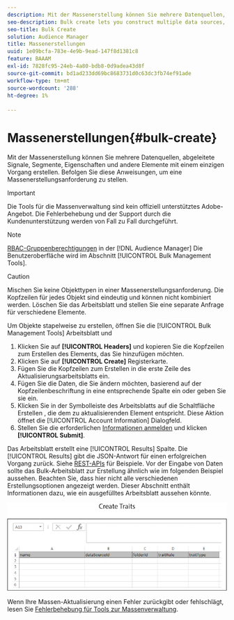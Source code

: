 ```yaml
---
description: Mit der Massenerstellung können Sie mehrere Datenquellen, abgeleitete Signale, Segmente, Eigenschaften und andere Elemente mit einem einzigen Vorgang erstellen. Befolgen Sie diese Anweisungen, um eine Massenerstellungsanforderung zu stellen.
seo-description: Bulk create lets you construct multiple data sources, derived signals, segments, traits, and other items with a single operation. Follow these instructions to make a bulk creation request.
seo-title: Bulk Create
solution: Audience Manager
title: Massenerstellungen
uuid: 1e09bcfa-783e-4e9b-9ead-147f8d1381c8
feature: BAAAM
exl-id: 7828fc95-24eb-4a80-bdb8-0d9adea43d8f
source-git-commit: bd1ad233dd69bc8683731d0c63dc3fb74ef91ade
workflow-type: tm+mt
source-wordcount: '288'
ht-degree: 1%

---
```


# Massenerstellungen{#bulk-create}

Mit der Massenerstellung können Sie mehrere Datenquellen, abgeleitete Signale, Segmente, Eigenschaften und andere Elemente mit einem einzigen Vorgang erstellen. Befolgen Sie diese Anweisungen, um eine Massenerstellungsanforderung zu stellen.

>[!IMPORTANT]
>
>Die Tools für die Massenverwaltung sind kein offiziell unterstütztes Adobe-Angebot. Die Fehlerbehebung und der Support durch die Kundenunterstützung werden von Fall zu Fall durchgeführt.

<!-- 

t_bulk_create.xml

 -->

>[!NOTE]
>
>[RBAC-Gruppenberechtigungen](../../features/administration/administration-overview.md) in der [!DNL Audience Manager] Die Benutzeroberfläche wird im Abschnitt [!UICONTROL Bulk Management Tools].

>[!CAUTION]
>
>Mischen Sie keine Objekttypen in einer Massenerstellungsanforderung. Die Kopfzeilen für jedes Objekt sind eindeutig und können nicht kombiniert werden. Löschen Sie das Arbeitsblatt und stellen Sie eine separate Anfrage für verschiedene Elemente.

Um Objekte stapelweise zu erstellen, öffnen Sie die [!UICONTROL Bulk Management Tools] Arbeitsblatt und

1. Klicken Sie auf **[!UICONTROL Headers]** und kopieren Sie die Kopfzeilen zum Erstellen des Elements, das Sie hinzufügen möchten.
2. Klicken Sie auf **[!UICONTROL Create]** Registerkarte.
3. Fügen Sie die Kopfzeilen zum Erstellen in die erste Zeile des Aktualisierungsarbeitsblatts ein.
4. Fügen Sie die Daten, die Sie ändern möchten, basierend auf der Kopfzeilenbeschriftung in eine entsprechende Spalte ein oder geben Sie sie ein.
5. Klicken Sie in der Symbolleiste des Arbeitsblatts auf die Schaltfläche Erstellen , die dem zu aktualisierenden Element entspricht.
Diese Aktion öffnet die [!UICONTROL Account Information] Dialogfeld.
6. Stellen Sie die erforderlichen [Informationen anmelden](../../reference/bulk-management-tools/bulk-management-intro.md#auth-reqs) und klicken **[!UICONTROL Submit]**.

Das Arbeitsblatt erstellt eine [!UICONTROL Results] Spalte. Die [!UICONTROL Results] gibt die JSON-Antwort für einen erfolgreichen Vorgang zurück. Siehe [REST-APIs](../../api/rest-api-main/rest-api-main.md) für Beispiele. Vor der Eingabe von Daten sollte das Bulk-Arbeitsblatt zur Erstellung ähnlich wie im folgenden Beispiel aussehen. Beachten Sie, dass hier nicht alle verschiedenen Erstellungsoptionen angezeigt werden. Dieser Abschnitt enthält Informationen dazu, wie ein ausgefülltes Arbeitsblatt aussehen könnte.

![](assets/cretetraits.png)

Wenn Ihre Massen-Aktualisierung einen Fehler zurückgibt oder fehlschlägt, lesen Sie [Fehlerbehebung für Tools zur Massenverwaltung](../../reference/bulk-management-tools/bulk-troubleshooting.md).

